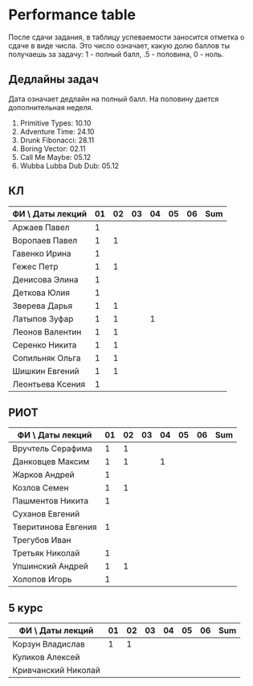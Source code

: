 # Performance table

После сдачи задания, в таблицу успеваемости заносится отметка о сдаче в виде числа. Это число означает, какую долю баллов ты получаешь за задачу: 1 - полный балл, .5 - половина, 0 - ноль.

## Дедлайны задач

Дата означает дедлайн на полный балл. На половину дается дополнительная неделя.

1. Primitive Types: 10.10
1. Adventure Time: 24.10
1. Drunk Fibonacci: 28.11
1. Boring Vector: 02.11
1. Call Me Maybe: 05.12
1. Wubba Lubba Dub Dub: 05.12

## КЛ

| ФИ \ Даты лекций| 01 | 02 | 03 | 04 | 05 | 06 | Sum |
|-----------------|----|----|----|----|----|----|-----|
| Аржаев Павел    |  1 |    |    |    |    |    |     |
| Воропаев Павел  |  1 |  1 |    |    |    |    |     |
| Гавенко Ирина   |  1 |    |    |    |    |    |     |
| Гежес Петр      |  1 |  1 |    |    |    |    |     |
| Денисова Элина  |  1 |    |    |    |    |    |     |
| Деткова Юлия    |  1 |    |    |    |    |    |     |
| Зверева Дарья   |  1 |  1 |    |    |    |    |     |
| Латыпов Зуфар   |  1 |  1 |    |  1 |    |    |     |
| Леонов Валентин |  1 |  1 |    |    |    |    |     |
| Серенко Никита  |  1 |  1 |    |    |    |    |     |
| Сопильняк Ольга |  1 |  1 |    |    |    |    |     |
| Шишкин Евгений  |  1 |  1 |    |    |    |    |     |
| Леонтьева Ксения|  1 |    |    |    |    |    |     |

## РИОТ

| ФИ \ Даты лекций    | 01 | 02 | 03 | 04 | 05 | 06 | Sum |
|---------------------|----|----|----|----|----|----|-----|
| Вручтель Серафима   |  1 |  1 |    |    |    |    |     |
| Данковцев Максим    |  1 |  1 |    |  1 |    |    |     |
| Жарков Андрей       |  1 |    |    |    |    |    |     |
| Козлов Семен        |  1 |  1 |    |    |    |    |     |
| Пашментов Никита    |  1 |    |    |    |    |    |     |
| Суханов Евгений     |    |    |    |    |    |    |     |
| Тверитинова Евгения |  1 |    |    |    |    |    |     |
| Трегубов Иван       |    |    |    |    |    |    |     |
| Третьяк Николай     |  1 |    |    |    |    |    |     |
| Упшинский Андрей    |  1 |  1 |    |    |    |    |     |
| Холопов Игорь       |  1 |    |    |    |    |    |     |

## 5 курс

| ФИ \ Даты лекций    | 01 | 02 | 03 | 04 | 05 | 06 | Sum |
|---------------------|----|----|----|----|----|----|-----|
| Корзун Владислав    |  1 |  1 |    |    |    |    |     |
| Куликов Алексей     |    |    |    |    |    |    |     |
| Кривчанский Николай |    |    |    |    |    |    |     |

